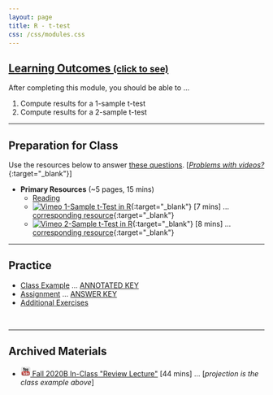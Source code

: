 ```yaml
---
layout: page
title: R - t-test
css: /css/modules.css
---
```


<div class="panel-group-ILOs">
  <div class="panel panel-default">
    <div class="panel-heading">
      <h2 class="panel-title">
        <a data-toggle="collapse" href="#ILOs">Learning Outcomes <small>(click to see)</small></a>
      </h2>
    </div>
    <div id="ILOs" class="panel-collapse collapse">
      <div class="panel-body">
<p>After completing this module, you should be able to ...</p>

<ol>
  <li>Compute results for a 1-sample t-test</li>
  <li>Compute results for a 2-sample t-test</li>
</ol>
      </div>
    </div>
  </div>
</div>

----

## Preparation for Class

Use the resources below to answer [these questions](Prep/Rttests). [[*Problems with videos?*](../resources/FAQs/videos){:target="_blank"}]

* **Primary Resources** (~5 pages, 15 mins)
  * [Reading](bookR/Rttests.html)
  * [![Vimeo](../img/dhovid.png) 1-Sample t-Test in R](https://vimeo.com/441053915){:target="_blank"} [7 mins] ... [corresponding resource](HO/Penguins.html#Rttests1){:target="_blank"}
  * [![Vimeo](../img/dhovid.png) 2-Sample t-Test in R](https://vimeo.com/441364656){:target="_blank"} [8 mins] ... [corresponding resource](HO/Penguins.html#Rttests2){:target="_blank"}

----

## Practice

* [Class Example](CE/Rttests_CExmpl) ... [ANNOTATED KEY](CE/KEY_Rttests_CExmpl)
* [Assignment](CE/Rttests_CE1) ... [ANSWER KEY](CE/KEY_Rttests_CE)
* [Additional Exercises](CE/Rttests_CE2)

&nbsp;

----

## Archived Materials

* [![YouTube](../img/youtube.png) Fall 2020B In-Class "Review Lecture"](https://youtu.be/8Ju28Nisn3k) [44 mins] ... [*projection is the class example above*]

<!----
* [![Vimeo](../img/dhovid.png) 1-Sample t-Test in R](https://vimeo.com/user45324800/1samplettest){:target="_blank"} [5 mins]
* [![Vimeo](../img/dhovid.png) 2-Sample t-Test in R](https://vimeo.com/user45324800/1samplettest){:target="_blank"} [5 mins]
--->
